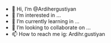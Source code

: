 - 👋 Hi, I’m @Ardihergustiyan
- 👀 I’m interested in ...
- 🌱 I’m currently learning in ...
- 💞️ I’m looking to collaborate on ...
- 📫 How to reach me ig: Ardihr.gustiyan

<!---
Ardihergustiyan/Ardihergustiyan is a ✨ special ✨ repository because its `README.md` (this file) appears on your GitHub profile.
You can click the Preview link to take a look at your changes.
--->
